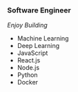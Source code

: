 ### Software Engineer 
   _Enjoy Building_

- Machine Learning
- Deep Learning
- JavaScript
- React.js
- Node.js
- Python
- Docker
  


